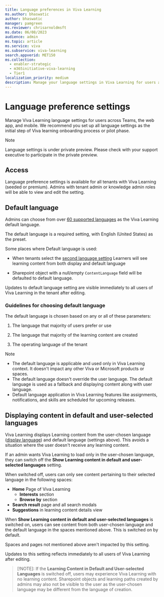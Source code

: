 ```yaml
---
title: Language preferences in Viva Learning
ms.author: bhaswatic
author: bhaswatic
manager: pamgreen
ms.reviewer: chrisarnoldmsft
ms.date: 06/08/2023
audience: admin
ms.topic: article
ms.service: viva
ms.subservice: viva-learning
search.appverid: MET150
ms.collection:
  - enabler-strategic
  - m365initiative-viva-learning
  - Tier1
localization_priority: medium
description: Manage your language settings in Viva Learning for users across Teams, webapp and mobile. 
---
```


# Language preference settings

Manage Viva Learning language settings for users across Teams, the web app, and mobile. We recommend you set up all language settings as the initial step of Viva learning onboarding process or pilot phase.


> [!NOTE]
> Language settings is under private preview. Please check with your support executive to participate in the private preview.

## Access

Language preference settings is available for all tenants with Viva Learning (seeded or premium). Admins with tenant admin or knowledge admin roles will be able to view and edit the setting. 

## Default language 

Admins can choose from over [60 supported languages](/viva/learning/viva-learning-supported-languages) as the Viva Learning default language.

The default language is a required setting, with English (United States) as the preset.  


Some places where Default language is used: 

- When tenants select the [second language setting](#displaying-content-in-default-and-user-selected-languages)
Learners will see learning content from both display and default language

- Sharepoint object with a null/empty `ContentLanguage` field will be defaulted to default language.

Updates to default language setting are visible immediately to all users of Viva Learning in the tenant after editing.

### Guidelines for choosing default language

The default language is chosen based on any or all of these parameters:

1. The language that majority of users prefer or use

1. The language that majority of the learning content are created

1. The operating language of the tenant

> [!NOTE]
>
>- The default language is applicable and used only in Viva Learning context. It doesn't impact any other Viva or Microsoft products or spaces.
>- The default language doesn't override the user language. The default language is used as a fallback and displaying content along with user language.
>- Default language application in Viva Learning features like assignments, notifications, and skills are scheduled for upcoming releases.

## Displaying content in default and user-selected languages

Viva Learning displays Learning content from the user-chosen language ([display language](/viva/learning/language-overview/#display-language)) and default language (settings above). This avoids a situation where the user doesn't receive any learning content.

If an admin wants Viva Learning to load only in the user-chosen language, they can switch off the **Show Learning content in default and user-selected languages** setting. 

When switched off, users can only see content pertaining to their selected language in the following spaces:

- **Home** Page of Viva Learning
  - **Interests** section
  - **Browse by** section
- **Search result** page and all search modals
- **Suggestions** in learning content details view

When **Show Learning content in default and user-selected languages** is switched on, users can see content from both user-chosen language and the default language in the spaces mentioned above. This is switched on by default.

Spaces and pages not mentioned above aren't impacted by this setting.

Updates to this setting reflects immediately to all users of Viva Learning after editing.

> [!NOTE]:
> If the **Learning Content in Default and User-selected Languages** is switched off, users may experience Viva Learning with no learning content.
Sharepoint objects and learning paths created by admins may also not be visible to the user as the user-chosen language may be different from the language of creation.
